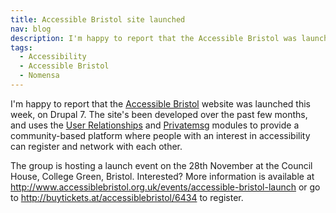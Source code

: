 ```yaml
---
title: Accessible Bristol site launched
nav: blog
description: I'm happy to report that the Accessible Bristol was launched this week, on Drupal 7.
tags:
  - Accessibility
  - Accessible Bristol
  - Nomensa
---
```

I'm happy to report that the [Accessible Bristol](http://www.accessiblebristol.org.uk) website was launched this week, on Drupal 7. The site's been developed over the past few months, and uses the [User Relationships](http://drupal.org/project/user_relationships) and [Privatemsg](http://drupal.org/project/privatemsg) modules to provide a community-based platform where people with an interest in accessibility can register and network with each other.

The group is hosting a launch event on the 28th November at the Council House, College Green, Bristol. Interested? More information is available at <http://www.accessiblebristol.org.uk/events/accessible-bristol-launch> or go to <http://buytickets.at/accessiblebristol/6434> to register.